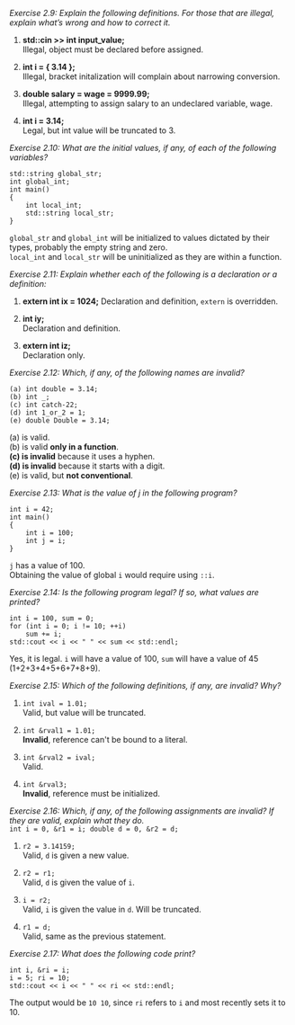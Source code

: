 _Exercise 2.9: Explain the following definitions. For those that are illegal,_  
_explain what’s wrong and how to correct it._  
1. **std::cin >> int input_value;**  
    Illegal, object must be declared before assigned.  

2. **int i = { 3.14 };**  
    Illegal, bracket initalization will complain about narrowing conversion.  

3. **double salary = wage = 9999.99;**  
    Illegal, attempting to assign salary to an undeclared variable, wage.  

4. **int i = 3.14;**  
    Legal, but int value will be truncated to 3.

_Exercise 2.10: What are the initial values, if any, of each of the following_  
_variables?_  
```
std::string global_str;
int global_int;
int main()
{
    int local_int;
    std::string local_str;
}
```  
`global_str` and `global_int` will be initialized to values dictated by their types, probably the empty string and zero.  
`local_int` and `local_str` will be uninitialized as they are within a function.

_Exercise 2.11: Explain whether each of the following is a declaration or a_  
_definition:_  
1. **extern int ix = 1024;**
    Declaration and definition, `extern` is overridden.

2. **int iy;**  
    Declaration and definition.  

3. **extern int iz;**  
    Declaration only.

_Exercise 2.12: Which, if any, of the following names are invalid?_  
```
(a) int double = 3.14;
(b) int _;
(c) int catch-22;
(d) int 1_or_2 = 1;
(e) double Double = 3.14;
```
(a) is valid.  
(b) is valid **only in a function**.  
**(c) is invalid** because it uses a hyphen.  
**(d) is invalid** because it starts with a digit.  
(e) is valid, but **not conventional**.  

_Exercise 2.13: What is the value of j in the following program?_  
```
int i = 42;
int main()
{
    int i = 100;
    int j = i;
}
```
`j` has a value of 100.  
Obtaining the value of global `i` would require using `::i`.

_Exercise 2.14: Is the following program legal? If so, what values are_  
_printed?_  
```
int i = 100, sum = 0;
for (int i = 0; i != 10; ++i)
    sum += i;
std::cout << i << " " << sum << std::endl;
```  
Yes, it is legal. `i` will have a value of 100, `sum` will have a value of 45 (1+2+3+4+5+6+7+8+9).

_Exercise 2.15: Which of the following definitions, if any, are invalid? Why?_  
1. `int ival = 1.01;`  
    Valid, but value will be truncated.  

2. `int &rval1 = 1.01;`  
    **Invalid**, reference can't be bound to a literal.

3. `int &rval2 = ival;`  
    Valid.  

4. `int &rval3;`  
    **Invalid**, reference must be initialized.  

_Exercise 2.16: Which, if any, of the following assignments are invalid? If_  
_they are valid, explain what they do._  
`int i = 0, &r1 = i; double d = 0, &r2 = d;`  

1. `r2 = 3.14159;`  
    Valid, `d` is given a new value.  

2. `r2 = r1;`  
    Valid, `d` is given the value of `i`.  

3. `i = r2;`  
    Valid, `i` is given the value in `d`. Will be truncated.  

4. `r1 = d;`  
    Valid, same as the previous statement.  

_Exercise 2.17: What does the following code print?_  
```
int i, &ri = i;
i = 5; ri = 10;
std::cout << i << " " << ri << std::endl;
```  
The output would be `10 10`, since `ri` refers to `i` and most recently sets it to 10.
